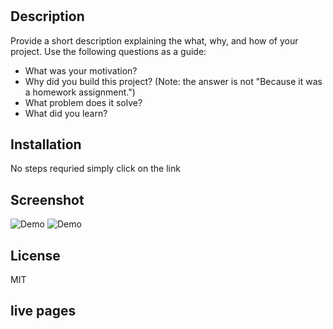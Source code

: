 # <Your-Project-Title>

## Description

Provide a short description explaining the what, why, and how of your project. Use the following questions as a guide:

- What was your motivation?
- Why did you build this project? (Note: the answer is not "Because it was a homework assignment.")
- What problem does it solve?
- What did you learn?

## Installation

No steps requried simply click on the link

## Screenshot
   
![Demo](./assets/notetaker/notetaker/Assets/11-express-homework-demo-01.png)
![Demo](./assets/11-express-homework-demo-02.pngnotetaker/notetaker/Assets/11-express-homework-demo-02.png)

## License

MIT

## live pages

